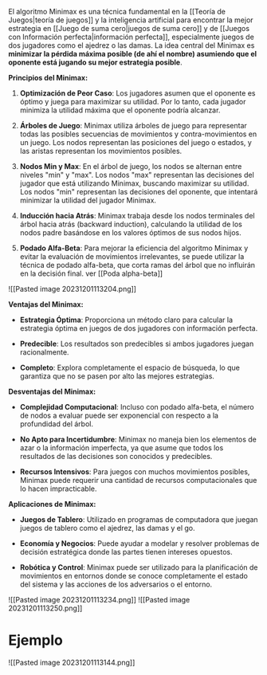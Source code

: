 El algoritmo Minimax es una técnica fundamental en la [[Teoría de Juegos|teoría de juegos]] y la inteligencia artificial para encontrar la mejor estrategia en [[Juego de suma cero|juegos de suma cero]] y de [[Juegos con Información perfecta|información perfecta]], especialmente juegos de dos jugadores como el ajedrez o las damas. La idea central del Minimax es **minimizar la pérdida máxima posible (de ahí el nombre) asumiendo que el oponente está jugando su mejor estrategia posible**.

**Principios del Minimax:**

1. **Optimización de Peor Caso**: Los jugadores asumen que el oponente es óptimo y juega para maximizar su utilidad. Por lo tanto, cada jugador minimiza la utilidad máxima que el oponente podría alcanzar.
    
2. **Árboles de Juego**: Minimax utiliza árboles de juego para representar todas las posibles secuencias de movimientos y contra-movimientos en un juego. Los nodos representan las posiciones del juego o estados, y las aristas representan los movimientos posibles.
    
3. **Nodos Min y Max**: En el árbol de juego, los nodos se alternan entre niveles "min" y "max". Los nodos "max" representan las decisiones del jugador que está utilizando Minimax, buscando maximizar su utilidad. Los nodos "min" representan las decisiones del oponente, que intentará minimizar la utilidad del jugador Minimax.
    
4. **Inducción hacia Atrás**: Minimax trabaja desde los nodos terminales del árbol hacia atrás (backward induction), calculando la utilidad de los nodos padre basándose en los valores óptimos de sus nodos hijos.
    
5. **Podado Alfa-Beta**: Para mejorar la eficiencia del algoritmo Minimax y evitar la evaluación de movimientos irrelevantes, se puede utilizar la técnica de podado alfa-beta, que corta ramas del árbol que no influirán en la decisión final. ver [[Poda alpha-beta]]
    
![[Pasted image 20231201113204.png]]


**Ventajas del Minimax:**

- **Estrategia Óptima**: Proporciona un método claro para calcular la estrategia óptima en juegos de dos jugadores con información perfecta.
    
- **Predecible**: Los resultados son predecibles si ambos jugadores juegan racionalmente.
    
- **Completo**: Explora completamente el espacio de búsqueda, lo que garantiza que no se pasen por alto las mejores estrategias.
    

**Desventajas del Minimax:**

- **Complejidad Computacional**: Incluso con podado alfa-beta, el número de nodos a evaluar puede ser exponencial con respecto a la profundidad del árbol.
    
- **No Apto para Incertidumbre**: Minimax no maneja bien los elementos de azar o la información imperfecta, ya que asume que todos los resultados de las decisiones son conocidos y predecibles.
    
- **Recursos Intensivos**: Para juegos con muchos movimientos posibles, Minimax puede requerir una cantidad de recursos computacionales que lo hacen impracticable.
    

**Aplicaciones de Minimax:**

- **Juegos de Tablero**: Utilizado en programas de computadora que juegan juegos de tablero como el ajedrez, las damas y el go.
    
- **Economía y Negocios**: Puede ayudar a modelar y resolver problemas de decisión estratégica donde las partes tienen intereses opuestos.
    
- **Robótica y Control**: Minimax puede ser utilizado para la planificación de movimientos en entornos donde se conoce completamente el estado del sistema y las acciones de los adversarios o el entorno.

![[Pasted image 20231201113234.png]]
![[Pasted image 20231201113250.png]]
# Ejemplo

![[Pasted image 20231201113144.png]]
